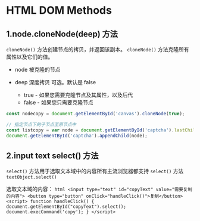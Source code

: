 # HTML DOM Methods

## 1.node.cloneNode(deep) 方法

`cloneNode()` 方法创建节点的拷贝，并返回该副本。
`cloneNode()` 方法克隆所有属性以及它们的值。

* node 被克隆的节点

* deep 深度拷贝 可选。默认是 false

    - true - 如果您需要克隆节点及其属性，以及后代
    - false - 如果您只需要克隆节点

```js
const nodecopy = document.getElementById('canvas').cloneNode(true);

// 指定节点下的子节点至原节点中
const listcopy = var node = document.getElementById('captcha').lastChild.cloneNode(true);
document.getElementById('captcha').appendChild(node);
```

## 2.input text select() 方法

`select()` 方法用于选取文本域中的内容所有主流浏览器都支持 `select()` 方法 `textObject.select()`

选取文本域的内容：
    ```html
    <input type="text" id="copyText" value="需要复制的内容">
    <button type="button" onClick="handleClick()">复制</button>
    <script>
        function handleClick() {
            document.getElementById("copyText").select();
            document.execCommand('copy');
        }
    </script>
    ```
